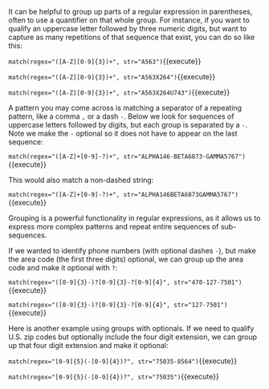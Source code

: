 It can be helpful to group up parts of a regular expression in parentheses, often to use a quantifier on that whole group. For instance, if you want to qualify an uppercase letter followed by three numeric digits, but want to capture as many repetitions of that sequence that exist, you can do so like this:

`match(regex="([A-Z][0-9]{3})+", str="A563")`{{execute}}

`match(regex="([A-Z][0-9]{3})+", str="A563X264")`{{execute}}

`match(regex="([A-Z][0-9]{3})+", str="A563X264U743")`{{execute}}

A pattern you may come across is matching a separator of a repeating pattern, like a comma `,` or a dash `-`. Below we look for sequences of uppercase letters followed by digits, but each group is separated by a `-`. Note we make the `-` optional so it does not have to appear on the last sequence: 

`match(regex="([A-Z]+[0-9]-?)+", str="ALPHA146-BETA6873-GAMMA5767")`{{execute}}

This would also match a non-dashed string: 

`match(regex="([A-Z]+[0-9]-?)+", str="ALPHA146BETA6873GAMMA5767")`{{execute}}

Grouping is a powerful functionality in regular expressions, as it allows us to express more complex patterns and repeat entire sequences of sub-sequences. 

If we wanted to identify phone numbers (with optional dashes `-`), but make the area code (the first three digits) optional, we can group up the area code and make it optional with `?`: 

`match(regex="([0-9]{3}-)?[0-9]{3}-?[0-9]{4}", str="470-127-7501")`{{execute}}

`match(regex="([0-9]{3}-)?[0-9]{3}-?[0-9]{4}", str="127-7501")`{{execute}}

Here is another example using groups with optionals. If we need to qualify U.S. zip codes but optionally include the four digit extension, we can group up that four digit extension and make it optional: 

`match(regex="[0-9]{5}(-[0-9]{4})?", str="75035-8564")`{{execute}}

`match(regex="[0-9]{5}(-[0-9]{4})?", str="75035")`{{execute}}
